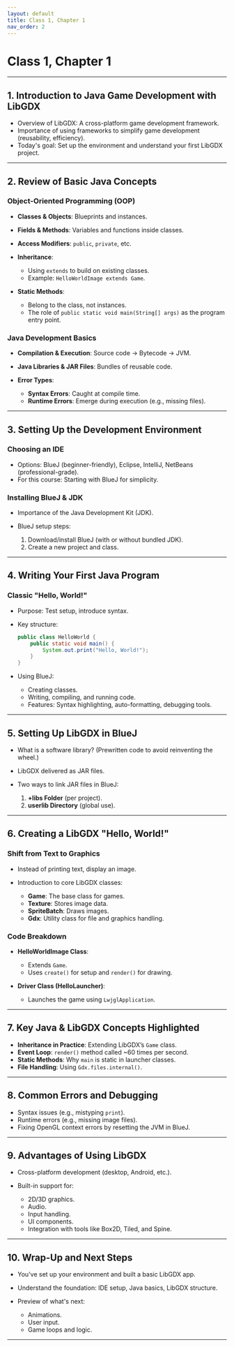 ```yaml
---
layout: default
title: Class 1, Chapter 1
nav_order: 2
---
```


# Class 1, Chapter 1

---

## **1. Introduction to Java Game Development with LibGDX**

* Overview of LibGDX: A cross-platform game development framework.
* Importance of using frameworks to simplify game development (reusability, efficiency).
* Today's goal: Set up the environment and understand your first LibGDX project.

---

## **2. Review of Basic Java Concepts**

### **Object-Oriented Programming (OOP)**

* **Classes & Objects**: Blueprints and instances.
* **Fields & Methods**: Variables and functions inside classes.
* **Access Modifiers**: `public`, `private`, etc.
* **Inheritance**:

  * Using `extends` to build on existing classes.
  * Example: `HelloWorldImage extends Game`.
* **Static Methods**:

  * Belong to the class, not instances.
  * The role of `public static void main(String[] args)` as the program entry point.

### **Java Development Basics**

* **Compilation & Execution**: Source code → Bytecode → JVM.
* **Java Libraries & JAR Files**: Bundles of reusable code.
* **Error Types**:

  * **Syntax Errors**: Caught at compile time.
  * **Runtime Errors**: Emerge during execution (e.g., missing files).

---

## **3. Setting Up the Development Environment**

### **Choosing an IDE**

* Options: BlueJ (beginner-friendly), Eclipse, IntelliJ, NetBeans (professional-grade).
* For this course: Starting with BlueJ for simplicity.

### **Installing BlueJ & JDK**

* Importance of the Java Development Kit (JDK).
* BlueJ setup steps:

  1. Download/install BlueJ (with or without bundled JDK).
  2. Create a new project and class.

---

## **4. Writing Your First Java Program**

### **Classic "Hello, World!"**

* Purpose: Test setup, introduce syntax.
* Key structure:

  ```java
  public class HelloWorld {
      public static void main() {
          System.out.print("Hello, World!");
      }
  }
  ```
* Using BlueJ:

  * Creating classes.
  * Writing, compiling, and running code.
  * Features: Syntax highlighting, auto-formatting, debugging tools.

---

## **5. Setting Up LibGDX in BlueJ**

* What is a software library? (Prewritten code to avoid reinventing the wheel.)
* LibGDX delivered as JAR files.
* Two ways to link JAR files in BlueJ:

  1. **+libs Folder** (per project).
  2. **userlib Directory** (global use).

---

## **6. Creating a LibGDX "Hello, World!"**

### **Shift from Text to Graphics**

* Instead of printing text, display an image.
* Introduction to core LibGDX classes:

  * **Game**: The base class for games.
  * **Texture**: Stores image data.
  * **SpriteBatch**: Draws images.
  * **Gdx**: Utility class for file and graphics handling.

### **Code Breakdown**

* **HelloWorldImage Class**:

  * Extends `Game`.
  * Uses `create()` for setup and `render()` for drawing.
* **Driver Class (HelloLauncher)**:

  * Launches the game using `LwjglApplication`.

---

## **7. Key Java & LibGDX Concepts Highlighted**

* **Inheritance in Practice**: Extending LibGDX’s `Game` class.
* **Event Loop**: `render()` method called \~60 times per second.
* **Static Methods**: Why `main` is static in launcher classes.
* **File Handling**: Using `Gdx.files.internal()`.

---

## **8. Common Errors and Debugging**

* Syntax issues (e.g., mistyping `print`).
* Runtime errors (e.g., missing image files).
* Fixing OpenGL context errors by resetting the JVM in BlueJ.

---

## **9. Advantages of Using LibGDX**

* Cross-platform development (desktop, Android, etc.).
* Built-in support for:

  * 2D/3D graphics.
  * Audio.
  * Input handling.
  * UI components.
  * Integration with tools like Box2D, Tiled, and Spine.

---

## **10. Wrap-Up and Next Steps**

* You've set up your environment and built a basic LibGDX app.
* Understand the foundation: IDE setup, Java basics, LibGDX structure.
* Preview of what's next:

  * Animations.
  * User input.
  * Game loops and logic.

---
